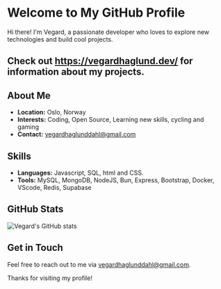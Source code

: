 # Welcome to My GitHub Profile

Hi there! I'm Vegard, a passionate developer who loves to explore new technologies and build cool projects. 

## Check out https://vegardhaglund.dev/ for information about my projects.


## About Me

- **Location:** Oslo, Norway
- **Interests:** Coding, Open Source, Learning new skills, cycling and gaming
- **Contact:** vegardhaglunddahl@gmail.com

## Skills

- **Languages:** Javascript, SQL, html and CSS. 
- **Tools:** MySQL, MongoDB, NodeJS, Bun, Express, Bootstrap, Docker, VScode, Redis, Supabase




## GitHub Stats

![Vegard's GitHub stats](https://github-readme-stats.vercel.app/api?username=Vegard-hd&show_icons=true&theme=default)

## Get in Touch

Feel free to reach out to me via vegardhaglunddahl@gmail.com.

Thanks for visiting my profile!
